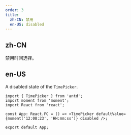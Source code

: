 ```yaml
---
order: 3
title:
  zh-CN: 禁用
  en-US: disabled
---
```


## zh-CN

禁用时间选择。

## en-US

A disabled state of the `TimePicker`.

```tsx
import { TimePicker } from 'antd';
import moment from 'moment';
import React from 'react';

const App: React.FC = () => <TimePicker defaultValue={moment('12:08:23', 'HH:mm:ss')} disabled />;

export default App;
```
